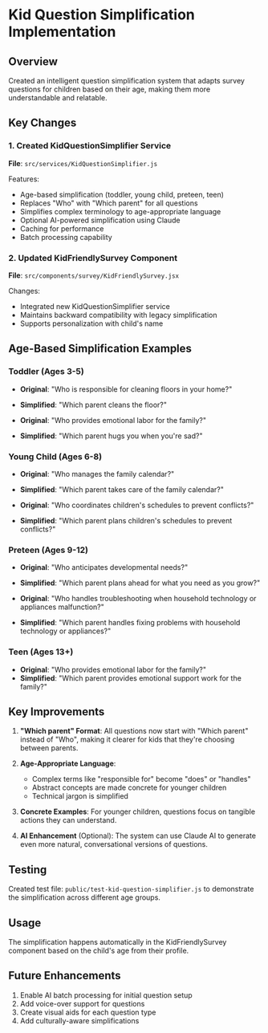 # Kid Question Simplification Implementation

## Overview
Created an intelligent question simplification system that adapts survey questions for children based on their age, making them more understandable and relatable.

## Key Changes

### 1. Created KidQuestionSimplifier Service
**File**: `src/services/KidQuestionSimplifier.js`

Features:
- Age-based simplification (toddler, young child, preteen, teen)
- Replaces "Who" with "Which parent" for all questions
- Simplifies complex terminology to age-appropriate language
- Optional AI-powered simplification using Claude
- Caching for performance
- Batch processing capability

### 2. Updated KidFriendlySurvey Component
**File**: `src/components/survey/KidFriendlySurvey.jsx`

Changes:
- Integrated new KidQuestionSimplifier service
- Maintains backward compatibility with legacy simplification
- Supports personalization with child's name

## Age-Based Simplification Examples

### Toddler (Ages 3-5)
- **Original**: "Who is responsible for cleaning floors in your home?"
- **Simplified**: "Which parent cleans the floor?"

- **Original**: "Who provides emotional labor for the family?"
- **Simplified**: "Which parent hugs you when you're sad?"

### Young Child (Ages 6-8)
- **Original**: "Who manages the family calendar?"
- **Simplified**: "Which parent takes care of the family calendar?"

- **Original**: "Who coordinates children's schedules to prevent conflicts?"
- **Simplified**: "Which parent plans children's schedules to prevent conflicts?"

### Preteen (Ages 9-12)
- **Original**: "Who anticipates developmental needs?"
- **Simplified**: "Which parent plans ahead for what you need as you grow?"

- **Original**: "Who handles troubleshooting when household technology or appliances malfunction?"
- **Simplified**: "Which parent handles fixing problems with household technology or appliances?"

### Teen (Ages 13+)
- **Original**: "Who provides emotional labor for the family?"
- **Simplified**: "Which parent provides emotional support work for the family?"

## Key Improvements

1. **"Which parent" Format**: All questions now start with "Which parent" instead of "Who", making it clearer for kids that they're choosing between parents.

2. **Age-Appropriate Language**: 
   - Complex terms like "responsible for" become "does" or "handles"
   - Abstract concepts are made concrete for younger children
   - Technical jargon is simplified

3. **Concrete Examples**: For younger children, questions focus on tangible actions they can understand.

4. **AI Enhancement** (Optional): The system can use Claude AI to generate even more natural, conversational versions of questions.

## Testing
Created test file: `public/test-kid-question-simplifier.js` to demonstrate the simplification across different age groups.

## Usage
The simplification happens automatically in the KidFriendlySurvey component based on the child's age from their profile.

## Future Enhancements
1. Enable AI batch processing for initial question setup
2. Add voice-over support for questions
3. Create visual aids for each question type
4. Add culturally-aware simplifications